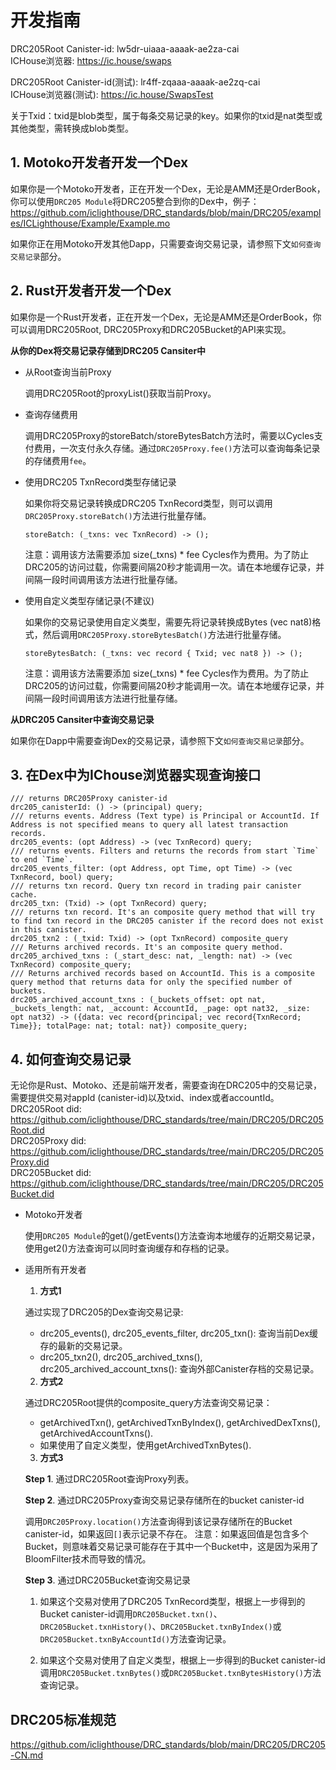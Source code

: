 
# 开发指南

DRC205Root Canister-id: lw5dr-uiaaa-aaaak-ae2za-cai  
ICHouse浏览器: https://ic.house/swaps

DRC205Root Canister-id(测试): lr4ff-zqaaa-aaaak-ae2zq-cai  
ICHouse浏览器(测试): https://ic.house/SwapsTest

关于Txid：txid是blob类型，属于每条交易记录的key。如果你的txid是nat类型或其他类型，需转换成blob类型。

## 1. Motoko开发者开发一个Dex

如果你是一个Motoko开发者，正在开发一个Dex，无论是AMM还是OrderBook，你可以使用`DRC205 Module`将DRC205整合到你的Dex中，例子：https://github.com/iclighthouse/DRC_standards/blob/main/DRC205/examples/ICLighthouse/Example/Example.mo  

如果你正在用Motoko开发其他Dapp，只需要查询交易记录，请参照下文`如何查询交易记录`部分。

## 2. Rust开发者开发一个Dex

如果你是一个Rust开发者，正在开发一个Dex，无论是AMM还是OrderBook，你可以调用DRC205Root, DRC205Proxy和DRC205Bucket的API来实现。    

**从你的Dex将交易记录存储到DRC205 Cansiter中**

- 从Root查询当前Proxy

    调用DRC205Root的proxyList()获取当前Proxy。

- 查询存储费用

    调用DRC205Proxy的storeBatch/storeBytesBatch方法时，需要以Cycles支付费用，一次支付永久存储。通过`DRC205Proxy.fee()`方法可以查询每条记录的存储费用`fee`。

- 使用DRC205 TxnRecord类型存储记录

    如果你将交易记录转换成DRC205 TxnRecord类型，则可以调用`DRC205Proxy.storeBatch()`方法进行批量存储。
    ```
    storeBatch: (_txns: vec TxnRecord) -> ();
    ```
    注意：调用该方法需要添加 size(_txns) * fee Cycles作为费用。为了防止DRC205的访问过载，你需要间隔20秒才能调用一次。请在本地缓存记录，并间隔一段时间调用该方法进行批量存储。

- 使用自定义类型存储记录(不建议)

    如果你的交易记录使用自定义类型，需要先将记录转换成Bytes (vec nat8)格式，然后调用`DRC205Proxy.storeBytesBatch()`方法进行批量存储。
    ```
    storeBytesBatch: (_txns: vec record { Txid; vec nat8 }) -> ();
    ```
    注意：调用该方法需要添加 size(_txns) * fee Cycles作为费用。为了防止DRC205的访问过载，你需要间隔20秒才能调用一次。请在本地缓存记录，并间隔一段时间调用该方法进行批量存储。

**从DRC205 Cansiter中查询交易记录**

如果你在Dapp中需要查询Dex的交易记录，请参照下文`如何查询交易记录`部分。

## 3. 在Dex中为IChouse浏览器实现查询接口

```
/// returns DRC205Proxy canister-id
drc205_canisterId: () -> (principal) query;
/// returns events. Address (Text type) is Principal or AccountId. If Address is not specified means to query all latest transaction records.
drc205_events: (opt Address) -> (vec TxnRecord) query;
/// returns events. Filters and returns the records from start `Time` to end `Time`.
drc205_events_filter: (opt Address, opt Time, opt Time) -> (vec TxnRecord, bool) query;
/// returns txn record. Query txn record in trading pair canister cache.
drc205_txn: (Txid) -> (opt TxnRecord) query;
/// returns txn record. It's an composite query method that will try to find txn record in the DRC205 canister if the record does not exist in this canister.
drc205_txn2 : (_txid: Txid) -> (opt TxnRecord) composite_query
/// Returns archived records. It's an composite query method.
drc205_archived_txns : (_start_desc: nat, _length: nat) -> (vec TxnRecord) composite_query;
/// Returns archived records based on AccountId. This is a composite query method that returns data for only the specified number of buckets.
drc205_archived_account_txns : (_buckets_offset: opt nat, _buckets_length: nat, _account: AccountId, _page: opt nat32, _size: opt nat32) -> ({data: vec record{principal; vec record{TxnRecord; Time}}; totalPage: nat; total: nat}) composite_query;
```

## 4. 如何查询交易记录

无论你是Rust、Motoko、还是前端开发者，需要查询在DRC205中的交易记录，需要提供交易对appId (canister-id)以及txid、index或者accountId。   
DRC205Root did: https://github.com/iclighthouse/DRC_standards/tree/main/DRC205/DRC205Root.did   
DRC205Proxy did: https://github.com/iclighthouse/DRC_standards/tree/main/DRC205/DRC205Proxy.did   
DRC205Bucket did: https://github.com/iclighthouse/DRC_standards/tree/main/DRC205/DRC205Bucket.did   

- Motoko开发者

    使用`DRC205 Module`的get()/getEvents()方法查询本地缓存的近期交易记录，使用get2()方法查询可以同时查询缓存和存档的记录。

- 适用所有开发者

    1. **方式1**

    通过实现了DRC205的Dex查询交易记录:
    - drc205_events(), drc205_events_filter, drc205_txn(): 查询当前Dex缓存的最新的交易记录。
    - drc205_txn2(), drc205_archived_txns(), drc205_archived_account_txns(): 查询外部Canister存档的交易记录。

    2. **方式2**

    通过DRC205Root提供的composite_query方法查询交易记录：
    - getArchivedTxn(), getArchivedTxnByIndex(), getArchivedDexTxns(), getArchivedAccountTxns().
    - 如果使用了自定义类型，使用getArchivedTxnBytes().

    3. **方式3**

    **Step 1**. 通过DRC205Root查询Proxy列表。

    **Step 2**. 通过DRC205Proxy查询交易记录存储所在的bucket canister-id

    调用`DRC205Proxy.location()`方法查询得到该记录存储所在的Bucket canister-id，如果返回`[]`表示记录不存在。
    注意：如果返回值是包含多个Bucket，则意味着交易记录可能存在于其中一个Bucket中，这是因为采用了BloomFilter技术而导致的情况。

    **Step 3**. 通过DRC205Bucket查询交易记录

    1) 如果这个交易对使用了DRC205 TxnRecord类型，根据上一步得到的Bucket canister-id调用`DRC205Bucket.txn()`、`DRC205Bucket.txnHistory()`、`DRC205Bucket.txnByIndex()`或`DRC205Bucket.txnByAccountId()`方法查询记录。

    2) 如果这个交易对使用了自定义类型，根据上一步得到的Bucket canister-id调用`DRC205Bucket.txnBytes()`或`DRC205Bucket.txnBytesHistory()`方法查询记录。

## DRC205标准规范

https://github.com/iclighthouse/DRC_standards/blob/main/DRC205/DRC205-CN.md
